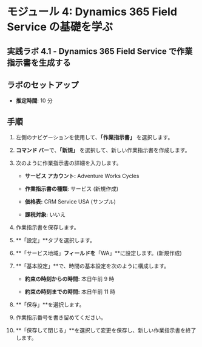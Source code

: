 ﻿---
lab:
    title: 'ラボ 4.1: Dynamics 365 Field Service で作業指示書を生成する'
    module: 'モジュール 4: Dynamics 365 Field Service の基礎を学ぶ'
---

モジュール 4: Dynamics 365 Field Service の基礎を学ぶ
========================

## 実践ラボ 4.1 - Dynamics 365 Field Service で作業指示書を生成する

## ラボのセットアップ

  - **推定時間**: 10 分

## 手順

1. 左側のナビゲーションを使用して、**「作業指示書」** を選択します。

2. **コマンド バー**で、**「新規」** を選択して、新しい作業指示書を作成します。

3. 次のように作業指示書の詳細を入力します。

	- **サービス アカウント:** Adventure Works Cycles

	- **作業指示書の種類**: サービス (新規作成)

	- **価格表:** CRM Service USA (サンプル)

	- **課税対象:** いいえ

4. 作業指示書を保存します。

4. **「設定」**タブを選択します。

5. **「サービス地域」**フィールドを**「WA」**に設定します。(新規作成)

6. **「基本設定」**で、時間の基本設定を次のように構成します。

	- **約束の時刻からの時間:** 本日午前 9 時

	- **約束の時刻までの時間:** 本日午前 11 時

7. **「保存」**を選択します。

8. 作業指示番号を書き留めてください。 

9. **「保存して閉じる」**を選択して変更を保存し、新しい作業指示書を終了します。
